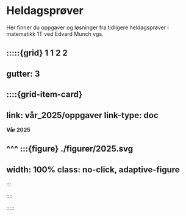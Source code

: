 # Heldagsprøver

Her finner du oppgaver og løsninger fra tidligere heldagsprøver i matematikk 1T ved Edvard Munch vgs. 

:::::{grid} 1 1 2 2
---
gutter: 3
---

::::{grid-item-card}
---
link: vår_2025/oppgaver
link-type: doc
---
**Vår 2025**

^^^
:::{figure} ./figurer/2025.svg
---
width: 100%
class: no-click, adaptive-figure
---
:::

::::

:::::

